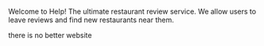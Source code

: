 Welcome to Help! The ultimate restaurant review service. We allow users to leave reviews and find new restaurants near them.

there is no better website
